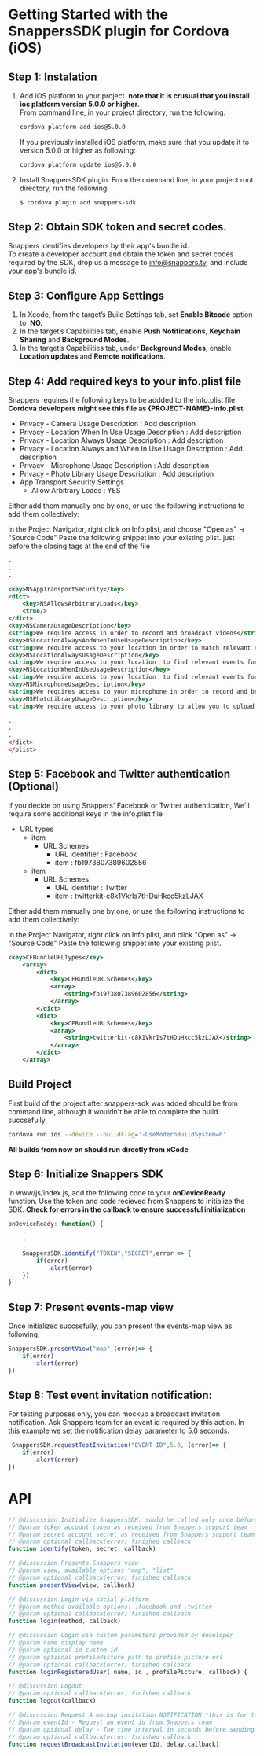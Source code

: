 # Getting Started with the SnappersSDK plugin for Cordova (iOS)

## Step 1: Instalation
1. Add iOS platform to your project. **note that it is crusual that you install ios platform version 5.0.0 or higher**.  
    From command line, in your project directory, run the following:
    ```bash
    cordova platform add ios@5.0.0
    ```
    If you previously installed iOS platform, make sure that you update it to version 5.0.0 or higher as following:
    ```bash
    cordova platform update ios@5.0.0
    ```
    

2. Install SnappersSDK plugin. From the command line, in your project root directory, run the following:

    ```bash
    $ cordova plugin add snappers-sdk
    ```

## Step 2: Obtain SDK token and secret codes.
Snappers identifies developers by their app's bundle id.  
 To create a developer account and obtain the token and secret codes required by the SDK, drop us a message to info@snappers.tv, and include your app's bundle id.


## Step 3: Configure App Settings
1. In Xcode, from the target’s Build Settings tab, set **Enable Bitcode** option to ​ **NO.**
2. In the target’s Capabilities tab, enable **Push Notifications**, **Keychain Sharing** and **Background Modes**.  
3. In the target’s Capabilities tab, under **Background Modes**, enable **Location updates** and **Remote notifications**.

## Step 4: Add required keys to your info.plist file

Snappers requires the following keys to be addded to the info.plist file.  
**Cordova developers might see this file as {PROJECT-NAME}-info.plist**

- Privacy - Camera Usage Description : Add description
- Privacy - Location When In Use Usage Description : Add description
- Privacy - Location Always Usage Description : Add description
- Privacy - Location Always and When In Use Usage Description : Add description
- Privacy - Microphone Usage Description : Add description
- Privacy - Photo Library Usage Description : Add description
- App Transport Security Settings
	* Allow Arbitrary Loads : YES
	
Either add them manually one by one, or use the following instructions to add them collectively:

In the Project Navigator, right click on Info.plist, and choose "Open as" → "Source Code"
Paste the following snippet into your existing plist. just before the closing tags at the end of the file
```xml
.
.
.

<key>NSAppTransportSecurity</key>
<dict>
	<key>NSAllowsArbitraryLoads</key>
	<true/>
</dict>
<key>NSCameraUsageDescription</key>
<string>We require access in order to record and broadcast videos</string>
<key>NSLocationAlwaysAndWhenInUseUsageDescription</key>
<string>We require access to your location in order to match relevant events for your location</string>
<key>NSLocationAlwaysUsageDescription</key>
<string>We require access to your location  to find relevant events for you and to validate users content origin</string>
<key>NSLocationWhenInUseUsageDescription</key>
<string>We require access to your location  to find relevant events for you and to validate users content origin</string>
<key>NSMicrophoneUsageDescription</key>
<string>We requires access to your microphone in order to record and broadcast videos</string>
<key>NSPhotoLibraryUsageDescription</key>
<string>We require access to your photo library to allow you to upload prerecorded videos</string>   

.
.
.
</dict>
</plist>
```

## Step 5: Facebook and Twitter authentication (Optional)
If you decide on using Snappers' Facebook or Twitter authentication, We'll require some additional keys in the info.plist file

- URL types
	* item
		- URL Schemes
			- URL identifier : Facebook
			- item : fb1973807389602856
	* item
		- URL Schemes
			- URL identifier : Twitter
			- item : twitterkit-c8k1VkrIs7tHDuHkcc5kzLJAX


Either add them manually one by one, or use the following instructions to add them collectively:

In the Project Navigator, right click on Info.plist, and click "Open as" → "Source Code"
Paste the following snippet into your existing plist.
```xml   
<key>CFBundleURLTypes</key>
    <array>
        <dict>
            <key>CFBundleURLSchemes</key>
            <array>
                <string>fb1973807389602856</string>
            </array>
        </dict>
        <dict>
            <key>CFBundleURLSchemes</key>
            <array>
                <string>twitterkit-c8k1VkrIs7tHDuHkcc5kzLJAX</string>
            </array>
        </dict>
    </array>
```

## Build Project
First build of the project after snappers-sdk was added should be from command line, although it wouldn't be able to complete the build succsefully.
```bash
cordova run ios --device --buildFlag='-UseModernBuildSystem=0'
```
**All builds from now on should run directly from xCode**

## Step 6: Initialize Snappers SDK
In www/js/index.js, add the following code to your **onDeviceReady** function. Use the token and code recieved from Snappers to initialize the SDK. **Check for errors in the callback to ensure successful initialization**
```javascript
onDeviceReady: function() {
    .
    .
    .
    SnappersSDK.identify("TOKEN","SECRET",error => {
        if(error) 
            alert(error)
    })
}
```

## Step 7: Present events-map view
Once initialized succsefully, you can present the events-map view as following:
```javascript
SnappersSDK.presentView("map",(error)=> {
    if(error) 
        alert(error)
})
```
## Step 8: Test event invitation notification:
For testing purposes only, you can mockup a broadcast invitation notification.
Ask Snappers team for an event id required by this action. 
In this example we set the notification delay parameter to 5.0 seconds. 
```javascript
 SnappersSDK.requestTestInvitation("EVENT ID",5.0, (error)=> {
    if(error)
        alert(error)
})
```
# API
```javascript
// @discussion Initialize SnappersSDK. sould be called only once before any other SDK call
// @param token account token as received from Snappers support team
// @param secret account secret as received from Snappers support team
// @param optional callback(error) finished callback
function identify(token, secret, callback)
```  
  
```javascript
// @discussion Presents Snappers view
// @param view, available options "map", "list"
// @param optional callback(error) finished callback
function presentView(view, callback)
```

```javascript
// @discussion Login via social platform
// @param method available options: .facebook and .twitter
// @param optional callback(error) finished callback
function login(method, callback)
```

```javascript
// @discussion Login via custom parameters provided by developer
// @param name display name
// @param optional id custom id 
// @param optional profilePicture path to profile picture url
// @param optional callback(error) finished callback
function loginRegisteredUser( name, id , profilePicture, callback) {
```
```javascript
// @discussion Logout
// @param optional callback(error) finished callback
function logout(callback) 
```

```javascript
// @discussion Request A mockup invitation NOTIFICATION *this is for testing purposes only
// @param eventId - Request an event id from Snappers team
// @param optional delay - The time interval in seconds before sending the notification
// @param optional callback(error) finished callback
function requestBroadcastInvitation(eventId, delay,callback) 
```
